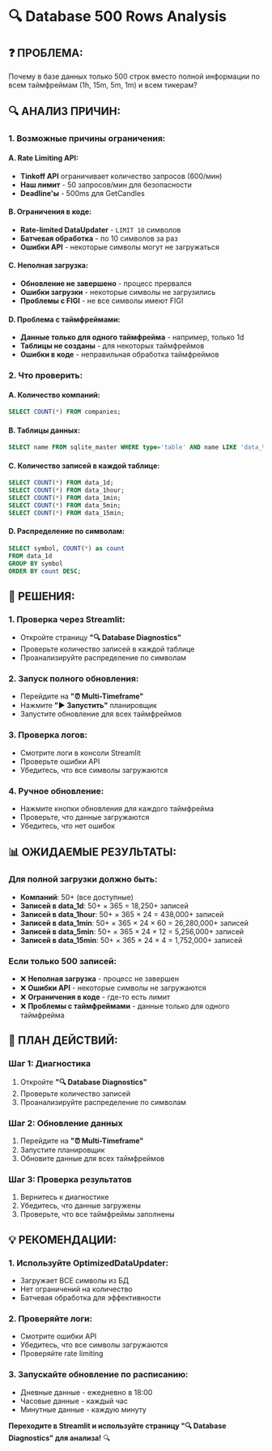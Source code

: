 # 🔍 Database 500 Rows Analysis

## ❓ **ПРОБЛЕМА:**
Почему в базе данных только 500 строк вместо полной информации по всем таймфреймам (1h, 15m, 5m, 1m) и всем тикерам?

## 🔍 **АНАЛИЗ ПРИЧИН:**

### **1. Возможные причины ограничения:**

#### **A. Rate Limiting API:**
- **Tinkoff API** ограничивает количество запросов (600/мин)
- **Наш лимит** - 50 запросов/мин для безопасности
- **Deadline'ы** - 500ms для GetCandles

#### **B. Ограничения в коде:**
- **Rate-limited DataUpdater** - `LIMIT 10` символов
- **Батчевая обработка** - по 10 символов за раз
- **Ошибки API** - некоторые символы могут не загружаться

#### **C. Неполная загрузка:**
- **Обновление не завершено** - процесс прервался
- **Ошибки загрузки** - некоторые символы не загрузились
- **Проблемы с FIGI** - не все символы имеют FIGI

#### **D. Проблема с таймфреймами:**
- **Данные только для одного таймфрейма** - например, только 1d
- **Таблицы не созданы** - для некоторых таймфреймов
- **Ошибки в коде** - неправильная обработка таймфреймов

### **2. Что проверить:**

#### **A. Количество компаний:**
```sql
SELECT COUNT(*) FROM companies;
```

#### **B. Таблицы данных:**
```sql
SELECT name FROM sqlite_master WHERE type='table' AND name LIKE 'data_%';
```

#### **C. Количество записей в каждой таблице:**
```sql
SELECT COUNT(*) FROM data_1d;
SELECT COUNT(*) FROM data_1hour;
SELECT COUNT(*) FROM data_1min;
SELECT COUNT(*) FROM data_5min;
SELECT COUNT(*) FROM data_15min;
```

#### **D. Распределение по символам:**
```sql
SELECT symbol, COUNT(*) as count 
FROM data_1d 
GROUP BY symbol 
ORDER BY count DESC;
```

## 🔧 **РЕШЕНИЯ:**

### **1. Проверка через Streamlit:**
- Откройте страницу **"🔍 Database Diagnostics"**
- Проверьте количество записей в каждой таблице
- Проанализируйте распределение по символам

### **2. Запуск полного обновления:**
- Перейдите на **"⏰ Multi-Timeframe"**
- Нажмите **"▶️ Запустить"** планировщик
- Запустите обновление для всех таймфреймов

### **3. Проверка логов:**
- Смотрите логи в консоли Streamlit
- Проверьте ошибки API
- Убедитесь, что все символы загружаются

### **4. Ручное обновление:**
- Нажмите кнопки обновления для каждого таймфрейма
- Проверьте, что данные загружаются
- Убедитесь, что нет ошибок

## 📊 **ОЖИДАЕМЫЕ РЕЗУЛЬТАТЫ:**

### **Для полной загрузки должно быть:**
- **Компаний**: 50+ (все доступные)
- **Записей в data_1d**: 50+ × 365 = 18,250+ записей
- **Записей в data_1hour**: 50+ × 365 × 24 = 438,000+ записей
- **Записей в data_1min**: 50+ × 365 × 24 × 60 = 26,280,000+ записей
- **Записей в data_5min**: 50+ × 365 × 24 × 12 = 5,256,000+ записей
- **Записей в data_15min**: 50+ × 365 × 24 × 4 = 1,752,000+ записей

### **Если только 500 записей:**
- ❌ **Неполная загрузка** - процесс не завершен
- ❌ **Ошибки API** - некоторые символы не загружаются
- ❌ **Ограничения в коде** - где-то есть лимит
- ❌ **Проблемы с таймфреймами** - данные только для одного таймфрейма

## 🚀 **ПЛАН ДЕЙСТВИЙ:**

### **Шаг 1: Диагностика**
1. Откройте **"🔍 Database Diagnostics"**
2. Проверьте количество записей
3. Проанализируйте распределение по символам

### **Шаг 2: Обновление данных**
1. Перейдите на **"⏰ Multi-Timeframe"**
2. Запустите планировщик
3. Обновите данные для всех таймфреймов

### **Шаг 3: Проверка результатов**
1. Вернитесь к диагностике
2. Убедитесь, что данные загружены
3. Проверьте, что все таймфреймы заполнены

## 💡 **РЕКОМЕНДАЦИИ:**

### **1. Используйте OptimizedDataUpdater:**
- Загружает ВСЕ символы из БД
- Нет ограничений на количество
- Батчевая обработка для эффективности

### **2. Проверяйте логи:**
- Смотрите ошибки API
- Убедитесь, что все символы загружаются
- Проверяйте rate limiting

### **3. Запускайте обновление по расписанию:**
- Дневные данные - ежедневно в 18:00
- Часовые данные - каждый час
- Минутные данные - каждую минуту

**Переходите в Streamlit и используйте страницу "🔍 Database Diagnostics" для анализа!** 🔍
